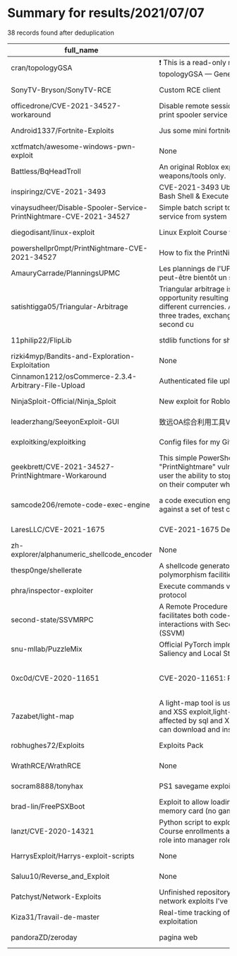 
# Summary for results/2021/07/07
    
38 records found after deduplication

| full_name | description | html_url | matched_list | matched_count | pushed_at | size | stargazers_count | language | forks_count |
|--------------------------------------------------------------------|------------------------------------------------------------------------------------------------------------------------------------------------------------------------------------------------------------------------------------------------------------------|---------------------------------------------------------------------------------------|-------------------------------------------|-----------------|---------------------------|--------|--------------------|------------------|---------------|
| cran/topologyGSA | :exclamation: This is a read-only mirror of the CRAN R package repository. topologyGSA — Gene Set Analysis Exploiting Pathway Topology | https://github.com/cran/topologyGSA | ['exploit'] | 1 | 2021-07-07 15:50:54+00:00 | 57 | 0 | R | 1 |
| SonyTV-Bryson/SonyTV-RCE | Custom RCE client | https://github.com/SonyTV-Bryson/SonyTV-RCE | ['rce'] | 1 | 2021-07-07 07:24:05+00:00 | 2 | 0 | JavaScript | 0 |
| officedrone/CVE-2021-34527-workaround | Disable remote sessions to print spooler withtout disabling the print spooler service | https://github.com/officedrone/CVE-2021-34527-workaround | ['cve-2'] | 1 | 2021-07-07 13:34:09+00:00 | 12 | 0 | PowerShell | 0 |
| Android1337/Fortnite-Exploits | Jus some mini fortnite exploits | https://github.com/Android1337/Fortnite-Exploits | ['exploit'] | 1 | 2021-07-07 13:42:51+00:00 | 8 | 5 | | 3 |
| xctfmatch/awesome-windows-pwn-exploit | None | https://github.com/xctfmatch/awesome-windows-pwn-exploit | ['exploit'] | 1 | 2021-07-07 03:19:35+00:00 | 87 | 0 | | 0 |
| Battless/BqHeadTroll | An original Roblox exploit that's designed for client sided weapons/tools only. | https://github.com/Battless/BqHeadTroll | ['exploit'] | 1 | 2021-07-07 05:29:42+00:00 | 2 | 0 | | 0 |
| inspiringz/CVE-2021-3493 | CVE-2021-3493 Ubuntu OverlayFS Local Privesc (Interactive Bash Shell & Execute Command Entered) | https://github.com/inspiringz/CVE-2021-3493 | ['cve-2', 'exploit'] | 2 | 2021-07-07 07:19:03+00:00 | 920 | 17 | C | 2 |
| vinaysudheer/Disable-Spooler-Service-PrintNightmare-CVE-2021-34527 | Simple batch script to disable the Microsoft Print Spooler service from system | https://github.com/vinaysudheer/Disable-Spooler-Service-PrintNightmare-CVE-2021-34527 | ['cve-2'] | 1 | 2021-07-07 06:47:13+00:00 | 5 | 0 | Batchfile | 0 |
| diegodisant/linux-exploit | Linux Exploit Course from 0xword practice source | https://github.com/diegodisant/linux-exploit | ['exploit'] | 1 | 2021-07-07 06:43:33+00:00 | 14 | 0 | | 0 |
| powershellpr0mpt/PrintNightmare-CVE-2021-34527 | How to fix the PrintNightmare vulnerability | https://github.com/powershellpr0mpt/PrintNightmare-CVE-2021-34527 | ['cve-2'] | 1 | 2021-07-07 10:00:32+00:00 | 2 | 0 | PowerShell | 0 |
| AmauryCarrade/PlanningsUPMC | Les plannings de l'UPMC, avec des liens ical qui marchent et peut-être bientôt un site exploitable sur mobile | https://github.com/AmauryCarrade/PlanningsUPMC | ['exploit'] | 1 | 2021-07-07 13:09:28+00:00 | 16 | 0 | Python | 0 |
| satishtigga05/Triangular-Arbitrage | Triangular arbitrage is the act of exploiting an arbitrage opportunity resulting from a pricing discrepancy among three different currencies. A triangular arbitrage strategy involves three trades, exchanging the initial currency for a second, the second cu | https://github.com/satishtigga05/Triangular-Arbitrage | ['exploit'] | 1 | 2021-07-07 08:25:36+00:00 | 380 | 1 | JavaScript | 0 |
| 11philip22/FlipLib | stdlib functions for shellcode dev | https://github.com/11philip22/FlipLib | ['shellcode'] | 1 | 2021-07-07 09:28:41+00:00 | 8 | 0 | C | 0 |
| rizki4myp/Bandits-and-Exploration-Exploitation | None | https://github.com/rizki4myp/Bandits-and-Exploration-Exploitation | ['exploit'] | 1 | 2021-07-07 10:11:44+00:00 | 483 | 0 | Jupyter Notebook | 0 |
| Cinnamon1212/osCommerce-2.3.4-Arbitrary-File-Upload | Authenticated file uploade exploit in osCommerce 2.3.4 | https://github.com/Cinnamon1212/osCommerce-2.3.4-Arbitrary-File-Upload | ['exploit'] | 1 | 2021-07-07 11:08:10+00:00 | 20 | 1 | Python | 0 |
| NinjaSploit-Official/Ninja_Sploit | New exploit for Roblox... | https://github.com/NinjaSploit-Official/Ninja_Sploit | ['exploit', 'sploit'] | 2 | 2021-07-07 12:06:39+00:00 | 0 | 0 | | 0 |
| leaderzhang/SeeyonExploit-GUI | 致远OA综合利用工具V1.0 | https://github.com/leaderzhang/SeeyonExploit-GUI | ['exploit'] | 1 | 2021-07-07 15:01:16+00:00 | 1314 | 3 | | 1 |
| exploitking/exploitking | Config files for my GitHub profile. | https://github.com/exploitking/exploitking | ['exploit'] | 1 | 2021-07-07 14:22:15+00:00 | 0 | 0 | | 0 |
| geekbrett/CVE-2021-34527-PrintNightmare-Workaround | This simple PowerShell script is in response to the "PrintNightmare" vulnerability. This was designed to give a end user the ability to stop and disable the "Print Spooler" service on their computer while awaiting a fix from Microsoft. | https://github.com/geekbrett/CVE-2021-34527-PrintNightmare-Workaround | ['cve-2'] | 1 | 2021-07-07 17:18:07+00:00 | 19 | 0 | PowerShell | 0 |
| samcode206/remote-code-exec-engine | a code execution engine that runs code in isolated containers against a set of test cases | https://github.com/samcode206/remote-code-exec-engine | ['remote code execution'] | 1 | 2021-07-07 07:27:23+00:00 | 19921 | 0 | TypeScript | 0 |
| LaresLLC/CVE-2021-1675 | CVE-2021-1675 Detection Info | https://github.com/LaresLLC/CVE-2021-1675 | ['cve-2'] | 1 | 2021-07-07 15:43:05+00:00 | 700 | 203 | | 34 |
| zh-explorer/alphanumeric_shellcode_encoder | None | https://github.com/zh-explorer/alphanumeric_shellcode_encoder | ['shellcode'] | 1 | 2021-07-07 13:15:29+00:00 | 18 | 6 | Python | 0 |
| thesp0nge/shellerate | A shellcode generator with encryption, encoding and polymorphism facilities built-in | https://github.com/thesp0nge/shellerate | ['shellcode'] | 1 | 2021-07-07 13:06:33+00:00 | 25 | 14 | Python | 6 |
| phra/inspector-exploiter | Execute commands via Node.js debug port and inspector protocol | https://github.com/phra/inspector-exploiter | ['exploit'] | 1 | 2021-07-07 18:05:10+00:00 | 12 | 5 | JavaScript | 2 |
| second-state/SSVMRPC | A Remote Procedure Call (RPC) implementation which facilitates both code-deployment and code-execution interactions with SecondState's stateless Virtual Machine (SSVM) | https://github.com/second-state/SSVMRPC | ['remote code execution'] | 1 | 2021-07-07 11:25:32+00:00 | 512 | 4 | Rust | 1 |
| snu-mllab/PuzzleMix | Official PyTorch implementation of "Puzzle Mix: Exploiting Saliency and Local Statistics for Optimal Mixup" (ICML'20) | https://github.com/snu-mllab/PuzzleMix | ['exploit'] | 1 | 2021-07-07 02:58:57+00:00 | 90612 | 92 | Jupyter Notebook | 9 |
| 0xc0d/CVE-2020-11651 | CVE-2020-11651: Proof of Concept | https://github.com/0xc0d/CVE-2020-11651 | ['cve poc', 'cve-2', 'vulnerability poc'] | 3 | 2021-07-07 21:17:01+00:00 | 15 | 41 | Python | 17 |
| 7azabet/light-map | A light-map tool is used to hack any website affected by sql and XSS exploit,light-map has many websites there are affected by sql and XSS exploit, and it have a sqlmap tool,you can download and install it | https://github.com/7azabet/light-map | ['exploit'] | 1 | 2021-07-07 01:11:07+00:00 | 20 | 9 | | 0 |
| robhughes72/Exploits | Exploits Pack | https://github.com/robhughes72/Exploits | ['exploit'] | 1 | 2021-07-07 18:40:41+00:00 | 43 | 0 | C | 0 |
| WrathRCE/WrathRCE | None | https://github.com/WrathRCE/WrathRCE | ['rce'] | 1 | 2021-07-07 22:47:04+00:00 | 3 | 0 | | 0 |
| socram8888/tonyhax | PS1 savegame exploit | https://github.com/socram8888/tonyhax | ['exploit'] | 1 | 2021-07-07 10:00:14+00:00 | 371 | 306 | C | 14 |
| brad-lin/FreePSXBoot | Exploit to allow loading arbitrary code on the PSX using only a memory card (no game needed) | https://github.com/brad-lin/FreePSXBoot | ['exploit'] | 1 | 2021-07-07 21:08:10+00:00 | 489 | 263 | C | 20 |
| lanzt/CVE-2020-14321 | Python script to exploit CVE-2020-14321 - Moodle 3.9 - Course enrollments allowed privilege escalation from teacher role into manager role to RCE. | https://github.com/lanzt/CVE-2020-14321 | ['cve-2', 'exploit', 'rce'] | 3 | 2021-07-07 04:44:06+00:00 | 16 | 9 | Python | 3 |
| HarrysExploit/Harrys-exploit-scripts | None | https://github.com/HarrysExploit/Harrys-exploit-scripts | ['exploit'] | 1 | 2021-07-07 20:07:36+00:00 | 959 | 0 | | 0 |
| Saluu10/Reverse_and_Exploit | None | https://github.com/Saluu10/Reverse_and_Exploit | ['exploit'] | 1 | 2021-07-07 14:00:32+00:00 | 15026 | 0 | Python | 0 |
| Patchyst/Network-Exploits | Unfinished repository for well-known, basic, or obsolete network exploits I've written in C/C++ for learning purposes | https://github.com/Patchyst/Network-Exploits | ['exploit'] | 1 | 2021-07-07 15:13:33+00:00 | 9 | 0 | C | 0 |
| Kiza31/Travail-de-master | Real-time tracking of major events on Twitter for image exploitation | https://github.com/Kiza31/Travail-de-master | ['exploit'] | 1 | 2021-07-07 21:12:00+00:00 | 30 | 0 | Python | 0 |
| pandoraZD/zeroday | pagina web | https://github.com/pandoraZD/zeroday | ['zeroday'] | 1 | 2021-07-07 18:41:52+00:00 | 11 | 0 | HTML | 0 |
